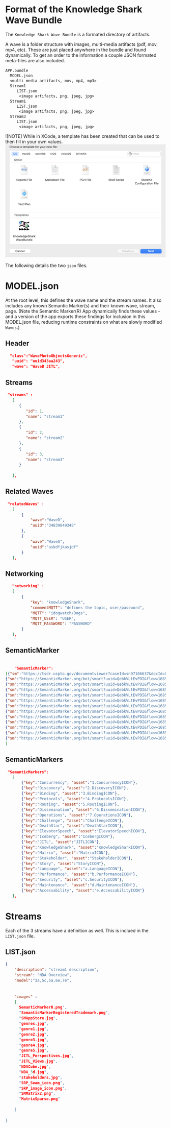 # Format of the Knowledge Shark Wave Bundle

The `Knowledge Shark Wave Bundle` is a formated directory of artifacts.

A wave is a folder structure with images, multi-media artifacts (pdf, mov, mp4, etc). These are just
placed anywhere in the bundle and found dynamically. To get an order to the information a couple JSON formated meta-files are also included. 

```
APP.bundle
  MODEL.json 
  <multi media artifacts, mov, mp4, mp3>
  Stream1
     LIST.json
	  <image artifacts, png, jpeg, jpg>
  Stream1
     LIST.json
	  <image artifacts, png, jpeg, jpg>
  Stream3
     LIST.json
	  <image artifacts, png, jpeg, jpg>
```

![NOTE] While in XCode, a template has been created that can be used to then fill in your own values.
![KSWave Template](images/KSWaveTemplate.png)

The following details the two `json` files.

# MODEL.json 
At the root level, this defines the wave name and the stream names. It also includes
any known Semantic Marker(s) and their known wave, stream, page. (Note the Semantic Marker(R) App
dynamically finds these values - and a version of the app exports these findings for inclusion in this MODEL.json file, reducing runtime constraints on what are slowly modified `Waves`.)

## Header

```json
  "class":"WavePhotoObjectsGeneric",
   "uuid": "uuid343aa243",
   "wave": "WaveB JITL",
```
## Streams

```json
 "streams" :
   [
      {
         "id": 1,
         "name": "stream1"
      },
      {
         "id": 2,
         "name": "stream2"
      },
      {
         "id": 3,
         "name": "stream3"
      }

   ],
```
## Related Waves

```json
 "relatedWaves" :
   [
       {
           "wave":"WaveD",
           "uuid":"34839849348"
       },
       {
           "wave":"WaveA",
           "uuid":"askdfjkasjdf"
       }
   ],
```

## Networking

```json
   "networking" :
   [
       {
           "key": "knowledgeShark",
           "commentMQTT": "defines the topic, user/password",
           "MQTT": "idogwatch/Dogs",
           "MQTT_USER": "USER",
           "MQTT_PASSWORD": "PASSWORD"
       }
   ],

```


## SemanticMarker


```json

    "SemanticMarker":
[{"sm":"https://tsdr.uspto.gov/documentviewer?caseId=sn97106637&docId=ORC20240324065012", "stream":"1", "page":"1"},
{"sm":"https://SemanticMarker.org/bot/smart?uuid=QebkVLtEvPDI&flow=1685982547973", "stream":"2", "page":"1"},
{"sm":"https://SemanticMarker.org/bot/smart?uuid=QebkVLtEvPDI&flow=1685983748003", "stream":"2", "page":"2"},
{"sm":"https://SemanticMarker.org/bot/smart?uuid=QebkVLtEvPDI&flow=1685983778654", "stream":"2", "page":"3"},
{"sm":"https://SemanticMarker.org/bot/smart?uuid=QebkVLtEvPDI&flow=1685983802087", "stream":"2", "page":"4"},
{"sm":"https://SemanticMarker.org/bot/smart?uuid=QebkVLtEvPDI&flow=1685983823770", "stream":"2", "page":"5"},
{"sm":"https://SemanticMarker.org/bot/smart?uuid=QebkVLtEvPDI&flow=1685983844420", "stream":"2", "page":"6"},
{"sm":"https://SemanticMarker.org/bot/smart?uuid=QebkVLtEvPDI&flow=1685983862954", "stream":"2", "page":"7"},
{"sm":"https://SemanticMarker.org/bot/smart?uuid=QebkVLtEvPDI&flow=1685228128240", "stream":"3", "page":"1"},
{"sm":"https://SemanticMarker.org/bot/smart?uuid=QebkVLtEvPDI&flow=1685982257992", "stream":"3", "page":"2"},
{"sm":"https://SemanticMarker.org/bot/smart?uuid=QebkVLtEvPDI&flow=1685982362041", "stream":"3", "page":"3"},
{"sm":"https://SemanticMarker.org/bot/smart?uuid=QebkVLtEvPDI&flow=1685982428275", "stream":"3", "page":"4"},
{"sm":"https://SemanticMarker.org/bot/smart?uuid=QebkVLtEvPDI&flow=1685982492157", "stream":"3", "page":"5"}
]
```

## SemanticMarkers

```json
 "SemanticMarkers":
   [
       {"key":"Concurrency", "asset":"1.ConcurrencyICON"},
       {"key":"Discovery", "asset":"2.DiscoveryICON"},
       {"key":"Binding", "asset":"3.BindingICON"},
       {"key":"Protocols", "asset":"4.ProtocolsICON"},
       {"key":"Routing", "asset":"5.RoutingICON"},
       {"key":"Dissemination", "asset":"6.DisseminationICON"},
       {"key":"Operations", "asset":"7.OperationsICON"},
       {"key":"Challenge", "asset":"ChallengeICON"},
       {"key":"DeathStar", "asset":"DeathStarICON"},
       {"key":"ElevatorSpeech", "asset":"ElevatorSpeechICON"},
       {"key":"Iceberg", "asset":"IcebergICON"},
       {"key":"JITL", "asset":"JITLICON"},
       {"key":"KnowledgeShark", "asset":"KnowledgeSharkICON"},
       {"key":"Matrix", "asset":"MatrixICON"},
       {"key":"Stakeholder", "asset":"StakeholderICON"},
       {"key":"Story", "asset":"StoryICON"},
       {"key":"Language", "asset":"a.LanguageICON"},
       {"key":"Performance", "asset":"b.PerformanceICON"},
       {"key":"Security", "asset":"c.SecurityICON"},
       {"key":"Maintenance", "asset":"d.MaintenanceICON"},
       {"key":"Accessability", "asset":"e.AccessabilityICON"}
   ],

```

# Streams

Each of the 3 streams have a definition as well. This is inclued in the `LIST.json` file.

## LIST.json

```json
{
    "description": "stream1 description",
    "stream": "NDA Overview",
    "model":"3a,5c,5a,6e,7e",


    "images" :
    [
      SemanticMarkerR.png",
      "SemanticMarkerRegisteredTrademark.png",
      "SMAppStore.jpg",
      "genres.jpg",
      "genre1.jpg",
      "genre2.jpg",
      "genre3.jpg",
      "genre4.jpg",
      "genre5.jpg",
      "JITL_Perspectives.jpg",
      "JITL_Views.jpg",
      "NDACube.jpg",
      "NDA_3d.jpg",
      "stakeholders.jpg",
      "SRP_Seam_icon.png",
      "SRP_image_icon.png",
      "SMMatrix2.png",
      "MatrixSparse.png"

    ]

}


```
